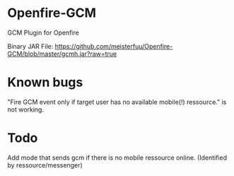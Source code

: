 Openfire-GCM
============

GCM Plugin for Openfire


Binary JAR File: https://github.com/meisterfuu/Openfire-GCM/blob/master/gcmh.jar?raw=true



Known bugs
============

"Fire GCM event only if target user has no available mobile(!) ressource." is not working.



Todo
============

Add mode that sends gcm if there is no mobile ressource online. (Identified by ressource/messenger)
